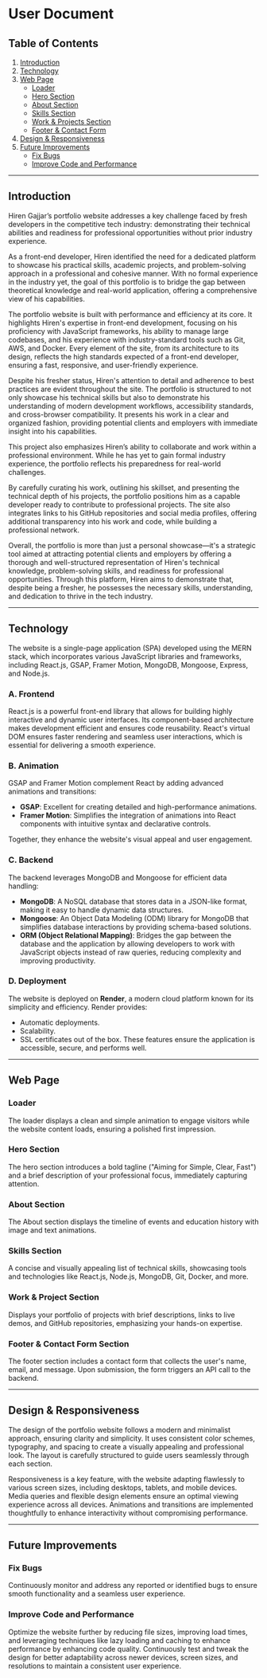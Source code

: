 # User Document

## Table of Contents

1. [Introduction](#introduction)
2. [Technology](#technology)
3. [Web Page](#web-page)
   - [Loader](#loader)
   - [Hero Section](#hero-section)
   - [About Section](#about-section)
   - [Skills Section](#skills-section)
   - [Work & Projects Section](#work--projects-section)
   - [Footer & Contact Form](#footer--contact-form)
4. [Design & Responsiveness](#design--responsiveness)
5. [Future Improvements](#future-improvements)
   - [Fix Bugs](#fix-bugs)
   - [Improve Code and Performance](#improve-code-and-performance)

---

## Introduction

Hiren Gajjar’s portfolio website addresses a key challenge faced by fresh developers in the competitive tech industry: demonstrating their technical abilities and readiness for professional opportunities without prior industry experience.

As a front-end developer, Hiren identified the need for a dedicated platform to showcase his practical skills, academic projects, and problem-solving approach in a professional and cohesive manner. With no formal experience in the industry yet, the goal of this portfolio is to bridge the gap between theoretical knowledge and real-world application, offering a comprehensive view of his capabilities.

The portfolio website is built with performance and efficiency at its core. It highlights Hiren's expertise in front-end development, focusing on his proficiency with JavaScript frameworks, his ability to manage large codebases, and his experience with industry-standard tools such as Git, AWS, and Docker. Every element of the site, from its architecture to its design, reflects the high standards expected of a front-end developer, ensuring a fast, responsive, and user-friendly experience.

Despite his fresher status, Hiren's attention to detail and adherence to best practices are evident throughout the site. The portfolio is structured to not only showcase his technical skills but also to demonstrate his understanding of modern development workflows, accessibility standards, and cross-browser compatibility. It presents his work in a clear and organized fashion, providing potential clients and employers with immediate insight into his capabilities.

This project also emphasizes Hiren’s ability to collaborate and work within a professional environment. While he has yet to gain formal industry experience, the portfolio reflects his preparedness for real-world challenges.

By carefully curating his work, outlining his skillset, and presenting the technical depth of his projects, the portfolio positions him as a capable developer ready to contribute to professional projects. The site also integrates links to his GitHub repositories and social media profiles, offering additional transparency into his work and code, while building a professional network.

Overall, the portfolio is more than just a personal showcase—it's a strategic tool aimed at attracting potential clients and employers by offering a thorough and well-structured representation of Hiren's technical knowledge, problem-solving skills, and readiness for professional opportunities. Through this platform, Hiren aims to demonstrate that, despite being a fresher, he possesses the necessary skills, understanding, and dedication to thrive in the tech industry.

---

## Technology

The website is a single-page application (SPA) developed using the MERN stack, which incorporates various JavaScript libraries and frameworks, including React.js, GSAP, Framer Motion, MongoDB, Mongoose, Express, and Node.js.

### A. Frontend

React.js is a powerful front-end library that allows for building highly interactive and dynamic user interfaces. Its component-based architecture makes development efficient and ensures code reusability. React's virtual DOM ensures faster rendering and seamless user interactions, which is essential for delivering a smooth experience.

### B. Animation

GSAP and Framer Motion complement React by adding advanced animations and transitions:

- **GSAP**: Excellent for creating detailed and high-performance animations.
- **Framer Motion**: Simplifies the integration of animations into React components with intuitive syntax and declarative controls.

Together, they enhance the website's visual appeal and user engagement.

### C. Backend

The backend leverages MongoDB and Mongoose for efficient data handling:

- **MongoDB**: A NoSQL database that stores data in a JSON-like format, making it easy to handle dynamic data structures.
- **Mongoose**: An Object Data Modeling (ODM) library for MongoDB that simplifies database interactions by providing schema-based solutions.
- **ORM (Object Relational Mapping)**: Bridges the gap between the database and the application by allowing developers to work with JavaScript objects instead of raw queries, reducing complexity and improving productivity.

### D. Deployment

The website is deployed on **Render**, a modern cloud platform known for its simplicity and efficiency. Render provides:

- Automatic deployments.
- Scalability.
- SSL certificates out of the box.
  These features ensure the application is accessible, secure, and performs well.

---

## Web Page

### Loader

The loader displays a clean and simple animation to engage visitors while the website content loads, ensuring a polished first impression.

### Hero Section

The hero section introduces a bold tagline ("Aiming for Simple, Clear, Fast") and a brief description of your professional focus, immediately capturing attention.

### About Section

The About section displays the timeline of events and education history with image and text animations.

### Skills Section

A concise and visually appealing list of technical skills, showcasing tools and technologies like React.js, Node.js, MongoDB, Git, Docker, and more.

### Work & Project Section

Displays your portfolio of projects with brief descriptions, links to live demos, and GitHub repositories, emphasizing your hands-on expertise.

### Footer & Contact Form Section

The footer section includes a contact form that collects the user's name, email, and message. Upon submission, the form triggers an API call to the backend.

---

## Design & Responsiveness

The design of the portfolio website follows a modern and minimalist approach, ensuring clarity and simplicity. It uses consistent color schemes, typography, and spacing to create a visually appealing and professional look. The layout is carefully structured to guide users seamlessly through each section.

Responsiveness is a key feature, with the website adapting flawlessly to various screen sizes, including desktops, tablets, and mobile devices. Media queries and flexible design elements ensure an optimal viewing experience across all devices. Animations and transitions are implemented thoughtfully to enhance interactivity without compromising performance.

---

## Future Improvements

### Fix Bugs

Continuously monitor and address any reported or identified bugs to ensure smooth functionality and a seamless user experience.

### Improve Code and Performance

Optimize the website further by reducing file sizes, improving load times, and leveraging techniques like lazy loading and caching to enhance performance by enhancing code quality. Continuously test and tweak the design for better adaptability across newer devices, screen sizes, and resolutions to maintain a consistent user experience.
